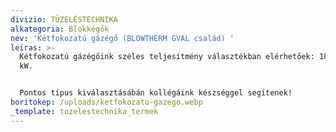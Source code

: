 ```yaml
---
divizio: TÜZELÉSTECHNIKA
alkategoria: Blokkégők
nev: 'Kétfokozatú gázégő (BLOWTHERM GVAL család) '
leiras: >-
  Kétfokozatú gázégőink széles teljesítmény választékban elérhetőek: 18 - 1774
  kW. 


  Pontos típus kiválasztásábán kollégáink készséggel segítenek! 
boritokep: /uploads/ketfokozatu-gazego.webp
_template: tuzelestechnika_termek
---
```


